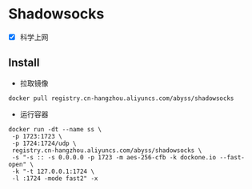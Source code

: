 # Shadowsocks

 - [x] 科学上网

## Install

- 拉取镜像
```
docker pull registry.cn-hangzhou.aliyuncs.com/abyss/shadowsocks
```

- 运行容器
```
docker run -dt --name ss \
 -p 1723:1723 \
 -p 1724:1724/udp \
 registry.cn-hangzhou.aliyuncs.com/abyss/shadowsocks \
 -s "-s :: -s 0.0.0.0 -p 1723 -m aes-256-cfb -k dockone.io --fast-open" \
 -k "-t 127.0.0.1:1724 \
 -l :1724 -mode fast2" -x
```

